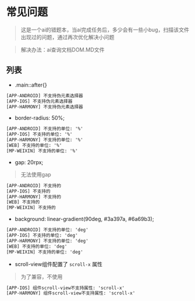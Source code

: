 # 常见问题

> 这是一个ai的错题本，当ai完成任务后，多少会有一些小bug，扫描该文件出现过的问题，通过再次优化解决小问题

> 解决办法：ai查询文档DOM.MD文件

## 列表

- .main::after{}

```txt
[APP-ANDROID] 不支持伪元素选择器
[APP-IOS] 不支持伪元素选择器
[APP-HARMONY] 不支持伪元素选择器
```

- border-radius: 50%;

```txt
[APP-ANDROID] 不支持的单位: '%'
[APP-IOS] 不支持的单位: '%'
[APP-HARMONY] 不支持的单位: '%'
[WEB] 不支持的单位: '%'
[MP-WEIXIN] 不支持的单位: '%'
```

- gap: 20rpx;

> 无法使用gap

```txt
[APP-ANDROID] 不支持的
[APP-IOS] 不支持的
[APP-HARMONY] 不支持的
[WEB] 不支持的
[MP-WEIXIN] 不支持的
```

- background: linear-gradient(90deg, #3a397a, #6a69b3);

```txt
[APP-ANDROID] 不支持的单位: 'deg'
[APP-IOS] 不支持的单位: 'deg'
[APP-HARMONY] 不支持的单位: 'deg'
[WEB] 不支持的单位: 'deg'
[MP-WEIXIN] 不支持的单位: 'deg'
```

- scroll-view组件配置了 `scroll-x` 属性

> 为了兼容，不使用

```txt
[APP-IOS] 组件scroll-view不支持属性: 'scroll-x'
[APP-HARMONY] 组件scroll-view不支持属性: 'scroll-x'
```

